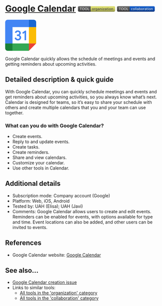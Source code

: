 # [Google Calendar](https://calendar.google.com)  [<img src="images/organization.png" align="bottom">](https://github.com/e-CLOSE/Toolbox/issues?q=label%3A01_TOOL+label%3Aorganization) [<img src="images/collaboration.png" align="bottom">](https://github.com/e-CLOSE/Toolbox/issues?q=label%3A01_TOOL+label%3Acollaboration)

[<img src="images/Google_Calendar.png" align="bottom" height="100" alt="Google_Calendar Logo">](https://github.com/e-CLOSE/Toolbox/blob/main/Tools/Google_Calendar.md)

Google Calendar quickly allows the schedule of meetings and events and getting reminders about upcoming activities. 


## Detailed description & quick guide

With Google Calendar, you can quickly schedule meetings and events and get reminders about upcoming activities, so you always know what’s next. Calendar is designed for teams, so it’s easy to share your schedule with others and create multiple calendars that you and your team can use together.

### What can you do with Google Calendar?
- Create events.
- Reply to and update events.
- Create tasks.
- Create reminders.
- Share and view calendars.
- Customize your calendar.
- Use other tools in Calendar.
 
## Additional details

- Subscription mode: Company account (Google)
- Platform: Web, iOS, Android
- Tested by: UAH (Elisa); UAH (Javi)
- Comments: Google Calendar allows users to create and edit events. Reminders can be enabled for events, with options available for type and time. Event locations can also be added, and other users can be invited to events.


## References

- Google Calendar website: [Google Calendar](https://calendar.google.com)


## See also...

- [Google Calendar creation issue](https://github.com/e-CLOSE/Toolbox/issues/122)
- Links to similar tools:
  - [All tools in the 'organization' category](https://github.com/e-CLOSE/Toolbox/issues?q=label%3A01_TOOL+label%3Aorganization)
  - [All tools in the 'collaboration' category](https://github.com/e-CLOSE/Toolbox/issues?q=label%3A01_TOOL+label%3Acollaboration)
